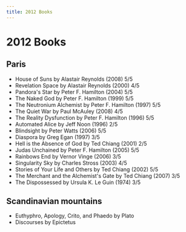 ```yaml
---
title: 2012 Books
---
```


# 2012 Books

## Paris

- House of Suns by Alastair Reynolds (2008) 5/5
- Revelation Space by Alastair Reynolds (2000) 4/5
- Pandora's Star by Peter F. Hamilton (2004) 5/5
- The Naked God by Peter F. Hamilton (1999) 5/5
- The Neutronium Alchemist by Peter F. Hamilton (1997) 5/5
- The Quiet War by Paul McAuley (2008) 4/5
- The Reality Dysfunction by Peter F. Hamilton (1996) 5/5
- Automated Alice by Jeff Noon (1996) 2/5
- Blindsight by Peter Watts (2006) 5/5
- Diaspora by Greg Egan (1997) 3/5
- Hell is the Absence of God by Ted Chiang (2001) 2/5
- Judas Unchained by Peter F. Hamilton (2005) 5/5
- Rainbows End by Vernor Vinge (2006) 3/5
- Singularity Sky by Charles Stross (2003) 4/5
- Stories of Your Life and Others by Ted Chiang (2002) 5/5
- The Merchant and the Alchemist's Gate by Ted Chiang (2007) 3/5
- The Dispossessed by Ursula K. Le Guin (1974) 3/5

## Scandinavian mountains

- Euthyphro, Apology, Crito, and Phaedo by Plato
- Discourses by Epictetus
